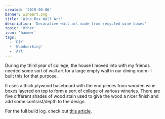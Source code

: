 ```yaml
---
created: '2019-09-06'
banner: wineart.png
title: 'Wine Box Wall Art'
description: 'Decorative wall art made from recycled wine boxes'
topic: 'Other'
icon: 'hammer'
tags:
  - 'DIY'
  - 'Woodworking'
  - 'Art'
---
```


During my third year of college, the house I moved into with my friends needed some sort of wall art for a large empty wall in our dining room- I built this for that purpose.

It uses a thick plywood baseboard with the end pieces from wooden wine boxes layered on top to form a sort of collage of various wineries. There are five different shades of wood stain used to give the wood a nicer finish and add some contrast/depth to the design.

For the full build log, check out [this article](/articles/building-wall-art-from-wine-boxes).